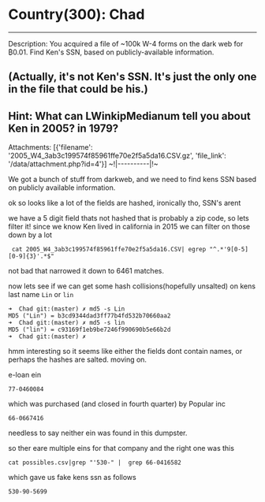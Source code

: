# Country(300):  Chad
----------
Description:  You acquired a file of ~100k W-4 forms on the dark web for ₿0.01. Find Ken's SSN, based on publicly-available information.

(Actually, it's not Ken's SSN. It's just the only one in the file that could be his.)
----------
Hint:  What can LWinkipMedianum tell you about Ken in 2005? in 1979?
----------
Attachments:  [{'filename': '2005_W4_3ab3c199574f85961ffe70e2f5a5da16.CSV.gz', 'file_link': '/data/attachment.php?id=4'}]
~!|----------|!~

We got a bunch of stuff from darkweb, and we need to find kens SSN based on publicly available information.

ok so looks like a lot of the fields are hashed, ironically tho, SSN's arent

we have a 5 digit field thats not hashed that is probably a zip code, so lets filter it!
since we know Ken lived in california in 2015 we can filter on those  down by a lot

```
 cat 2005_W4_3ab3c199574f85961ffe70e2f5a5da16.CSV| egrep "^.*'9[0-5][0-9]{3}'.*$"
```

not bad that narrowed it down to  6461 matches.

now lets see if we can get some hash collisions(hopefully unsalted) on kens last name `Lin` or `lin`

```
➜  Chad git:(master) ✗ md5 -s Lin
MD5 ("Lin") = b3cd9344dad3ff77b4fd532b70660aa2
➜  Chad git:(master) ✗ md5 -s lin
MD5 ("lin") = c93169f1eb9be7246f990690b5e66b2d
➜  Chad git:(master) ✗
```

hmm interesting so it seems like either the fields dont contain names, or perhaps the hashes are salted.
moving on.

e-loan ein
```
77-0460084
```

which was purchased (and closed in fourth quarter) by Popular inc
```
66-0667416
```

needless to say neither ein was found in this dumpster.

so ther eare multiple eins for that company and the right one was this

```
cat possibles.csv|grep "'530-" |  grep 66-0416582
```

which gave us fake kens ssn as follows

```
530-90-5699
```